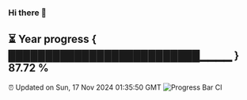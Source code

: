 ### Hi there 👋
⏳ Year progress { ██████████████████████████▁▁▁▁ } 87.72 %
---
⏰ Updated on Sun, 17 Nov 2024 01:35:50 GMT
![Progress Bar CI](https://github.com/liununu/liununu/workflows/Progress%20Bar%20CI/badge.svg)
